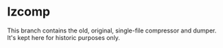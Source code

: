 # lzcomp

This branch contains the old, original, single-file compressor and dumper. It's kept here for historic purposes only.

